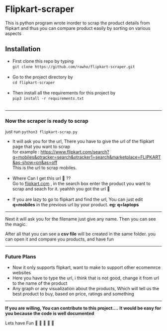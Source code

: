 # Flipkart-scraper
This is python program wrote inorder to scrap the product details from flipkart and thus you can compare product easily by sorting on various aspects

## Installation
* First clone this repo by typing <br>
`git clone https://github.com/rawho/flipkart-scraper.git`<br><br>
* Go to the project directory by <br>
`cd flipkart-scraper` <br><br>
* Then install all the requirements for this project by <br>
`pip3 install -r requirements.txt` <br><br>
--------
### Now the scraper is ready to scrap
just run `python3 flipkart-scrap.py`

* It will ask you for the url, There you have to give the url of the flipkart page that you want to scrap<br>
 for example : https://www.flipkart.com/search?q=mobiles&otracker=search&otracker1=search&marketplace=FLIPKART&as-show=on&as=off <br>
 This is the url to scrap mobiles.<br><br>
* Where Can I get this url 🤔 ?? <br>
 Go to [flipkart.com](https://flipkart.com) , in the search box enter the product you want to scrap and seach for it. yeahhh you got the url 🥳 <br><br>
* If you are lazy to go to flipkart and find the url, You can just edit <br> 
 **q=mobiles** in the previous url by your product. **eg: q=laptops**
 -------
 Next it will ask you for the filename just give any name.
 Then you can see the magic.
 
 After all that you can see a **csv file** will be created in the same folder. you can open it and compare you products, and have fun
 
 -------
 ### Future Plans
 * Now it only supports flipkart, want to make to support other ecomemrce websites
 * Here you have to type the url, i think that is not good, change it from url to the name of the product 
 * Any graph or any visualization about the products, Which will tell us the best product to buy, based on price, ratings and something
 
 ------
 **If you are willing, You can contribute to this project....**
 **It would be easy for you because the code is well documented**
 
 Lets have Fun 🤪 🤪 🤪 🤪 🤪 
